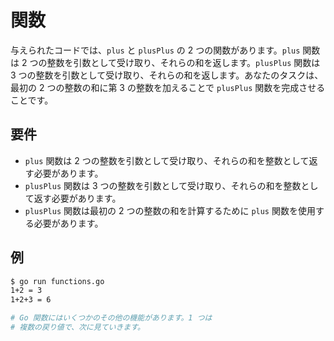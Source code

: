 # 関数

与えられたコードでは、`plus` と `plusPlus` の 2 つの関数があります。`plus` 関数は 2 つの整数を引数として受け取り、それらの和を返します。`plusPlus` 関数は 3 つの整数を引数として受け取り、それらの和を返します。あなたのタスクは、最初の 2 つの整数の和に第 3 の整数を加えることで `plusPlus` 関数を完成させることです。

## 要件

- `plus` 関数は 2 つの整数を引数として受け取り、それらの和を整数として返す必要があります。
- `plusPlus` 関数は 3 つの整数を引数として受け取り、それらの和を整数として返す必要があります。
- `plusPlus` 関数は最初の 2 つの整数の和を計算するために `plus` 関数を使用する必要があります。

## 例

```sh
$ go run functions.go
1+2 = 3
1+2+3 = 6

# Go 関数にはいくつかのその他の機能があります。1 つは
# 複数の戻り値で、次に見ていきます。
```
